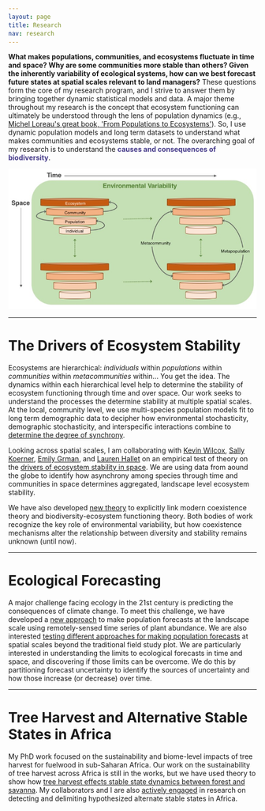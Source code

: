```yaml
---
layout: page
title: Research
nav: research
---
```


**What makes populations, communities, and ecosystems fluctuate in time and space? Why are some communities more stable than others? Given the inherently variability of ecological systems, how can we best forecast future states at spatial scales relevant to land managers?** These questions form the core of my research program, and I strive to answer them by bringing together dynamic statistical models and data. A major theme throughout my research is the concept that ecosystem functioning can ultimately be understood through the lens of population dynamics (e.g., [Michel Loreau's great book, 'From Populations to Ecosystems'](http://press.princeton.edu/titles/9238.html)). So, I use dynamic population models and long term datasets to understand what makes communities and ecosystems stable, or not. The overarching goal of my research is to understand the **<span style="color:DarkSlateBlue">causes and consequences of biodiversity</span>**.

<img src="./resources/research-schematic.jpg" alt="Research">

--------------------------------------------

# The Drivers of Ecosystem Stability

Ecosystems are hierarchical: *individuals* within *populations* within *communities* within *metacommunities* within... You get the idea. 
The dynamics within each hierarchical level help to determine the stability of ecosystem functioning through time and over space.
Our work seeks to understand the processes the determine stability at multiple spatial scales.
At the local, community level, we use multi-species population models fit to long term demographic data to decipher how environmental stochasticity, demographic stochasticity, and interspecific interactions combine to [determine the degree of synchrony](http://onlinelibrary.wiley.com/doi/10.1002/ecy.1757/full).

Looking across spatial scales, I am collaborating with [Kevin Wilcox](http://kevinwilcox.weebly.com/), [Sally Koerner](http://sallykoerner.weebly.com/), [Emily Grman](http://www.emich.edu/biology/faculty/grman.php), and [Lauren Hallet](http://laurenmh.github.io/) on an empirical test of theory on the [drivers of ecosystem stability in space](http://onlinelibrary.wiley.com/doi/10.1111/ele.12292/abstract).
We are using data from aound the globe to identify how asynchrony among species through time and communities in space determines aggregated, landscape level ecosystem stability.

We have also developed [new theory](http://onlinelibrary.wiley.com/doi/10.1111/ele.12793/full) to explicitly link modern coexistence theory and biodiversity-ecosystem functioning theory.
Both bodies of work recognize the key role of environmental variability, but how coexistence mechanisms alter the relationship between diversity and stability remains unknown (until now).

--------------------------------------------

# Ecological Forecasting

A major challenge facing ecology in the 21st century is predicting the consequences of climate change. To meet this challenge, we have developed a [new approach](../pdfs/Tredennick_etal_Ecosphere_2016.pdf) to make population forecasts at the landscape scale using remotely-sensed time series of plant abundance. We are also interested [testing different approaches for making population forecasts](../pdfs/Tredennick_etal_MEE_2017.pdf) at spatial scales beyond the traditional field study plot. We are particularly interested in understanding the limits to ecological forecasts in time and space, and discovering if those limits can be overcome. We do this by partitioning forecast uncertainty to identify the sources of uncertainty and how those increase (or decrease) over time.

--------------------------------------------

# Tree Harvest and Alternative Stable States in Africa

My PhD work focused on the sustainability and biome-level impacts of tree harvest for fuelwood in sub-Saharan Africa.
Our work on the sustainability of tree harvest across Africa is still in the works, but we have used theory to show how [tree harvest effects stable state dynamics between forest and savanna](../pdfs/TredennickHanan_AmNat2015.pdf).
My collaborators and I are also [actively engaged](../pdfs/Hanan_etal_2014_GEB.pdf) in research on detecting and delimiting hypothesized alternate stable states in Africa.
